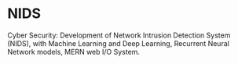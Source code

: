 # NIDS
Cyber Security: Development of Network Intrusion Detection System (NIDS), with Machine Learning and Deep Learning, Recurrent Neural Network models, MERN web I/O System.

